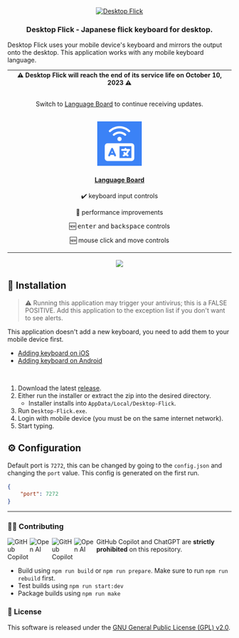 <div align="center">
    <a href="https://github.com/KatsuteDev/Desktop-Flick#readme">
        <img src="https://raw.githubusercontent.com/KatsuteDev/Desktop-Flick/main/assets/banner.png" alt="Desktop Flick">
    </a>
    <h3>Desktop Flick - Japanese flick keyboard for desktop.</h3>
</div>

Desktop Flick uses your mobile device's keyboard and mirrors the output onto the desktop. This application works with any mobile keyboard language.

<table align="center">
    <tr>
        <td>
            <div align="center">
                <b>⚠️ Desktop Flick will reach the end of its service life on October 10, 2023 ⚠️</b>
                <br>
                <br>
                <p>Switch to <a href="https://github.com/KatsuteDev/Language-Board#readme">Language Board</a> to continue receiving updates.</p>
                <br>
                <a href="https://github.com/KatsuteDev/Language-Board#readme">
                    <img src="https://raw.githubusercontent.com/KatsuteDev/Language-Board/main/assets/icon.png" width=100>
                    <h4>Language Board</h4>
                </a>
                <p>✔️ keyboard input controls</p>
                <p>🏁 performance improvements</p>
                <p>🆕 <kbd>enter</kbd> and <kbd>backspace</kbd> controls</p>
                <p>🆕 mouse click and move controls</p>
            </div>
        </td>
    </tr>
</table>

<div align="center">
    <img align="center" src="https://raw.githubusercontent.com/KatsuteDev/Desktop-Flick/main/assets/sample.gif" width="750">
</div>

## 📃 Installation

> ⚠ Running this application may trigger your antivirus; this is a FALSE POSITIVE. Add this application to the exception list if you don't want to see alerts.

This application doesn't add a new keyboard, you need to add them to your mobile device first.

 - [Adding keyboard on iOS](https://support.apple.com/guide/iphone/add-or-change-keyboards-iph73b71eb/ios)
 - [Adding keyboard on Android](https://www.samsung.com/au/support/mobile-devices/customise-keyboard-layout/)

<br>

 1. Download the latest [release](https://github.com/KatsuteDev/Desktop-Flick/releases).
 2. Either run the installer or extract the zip into the desired directory.
     - Installer installs into `AppData/Local/Desktop-Flick`.
 3. Run `Desktop-Flick.exe`.
 4. Login with mobile device (you must be on the same internet network).
 5. Start typing.

## ⚙️ Configuration

Default port is `7272`, this can be changed by going to the `config.json` and changing the `port` value. This config is generated on the first run.

```json
{
    "port": 7272
}
```

<hr>

### 👨‍💻 Contributing

<!-- Copilot -->
<table>
    <img alt="GitHub Copilot" align="left" src="https://raw.githubusercontent.com/Katsute/Manager/main/assets/copilot-dark.png#gh-dark-mode-only" width="50">
    <img alt="Open AI" align="left" src="https://raw.githubusercontent.com/Katsute/Manager/main/assets/openai-dark.png#gh-dark-mode-only" width="50">
    <img alt="GitHub Copilot" align="left" src="https://raw.githubusercontent.com/Katsute/Manager/main/assets/copilot-light.png#gh-light-mode-only" width="50">
    <img alt="Open AI" align="left" src="https://raw.githubusercontent.com/Katsute/Manager/main/assets/openai-light.png#gh-light-mode-only" width="50">
    <p>GitHub Copilot and ChatGPT are <b>strictly prohibited</b> on this repository.</p>
</table>
<!-- Copilot -->

 - Build using `npm run build` or `npm run prepare`. Make sure to run `npm run rebuild` first.
 - Test builds using `npm run start:dev`
 - Package builds using `npm run make`

### 💼 License

This software is released under the [GNU General Public License (GPL) v2.0](https://github.com/KatsuteDev/Desktop-Flick/blob/main/LICENSE).